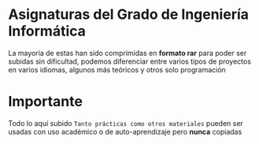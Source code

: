 # Asignaturas del Grado de Ingeniería Informática

La mayoría de estas han sido comprimidas en **formato rar** para poder ser subidas sin dificultad, podemos diferenciar entre varios tipos de proyectos en varios idiomas, algunos más teóricos y otros solo programación

# Importante

Todo lo aquí subido `Tanto prácticas como otros materiales` pueden ser usadas con uso académico o de auto-aprendizaje pero **nunca** copiadas
